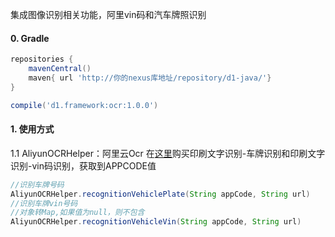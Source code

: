 集成图像识别相关功能，阿里vin码和汽车牌照识别

#### 0. Gradle

```gradle
repositories {
    mavenCentral()
    maven{ url 'http://你的nexus库地址/repository/d1-java/'}
}

compile('d1.framework:ocr:1.0.0')

```

#### 1. 使用方式
1.1 AliyunOCRHelper：阿里云Ocr
在[这里](https://help.aliyun.com/document_detail/30402.html?spm=a2c4g.11174283.6.542.4da1b1fdJKeVOO)购买印刷文字识别-车牌识别和印刷文字识别-vin码识别，获取到APPCODE值
```java
//识别车牌号码
AliyunOCRHelper.recognitionVehiclePlate(String appCode, String url) 
//识别车牌vin号码
//对象转Map,如果值为null，则不包含
AliyunOCRHelper.recognitionVehicleVin(String appCode, String url)